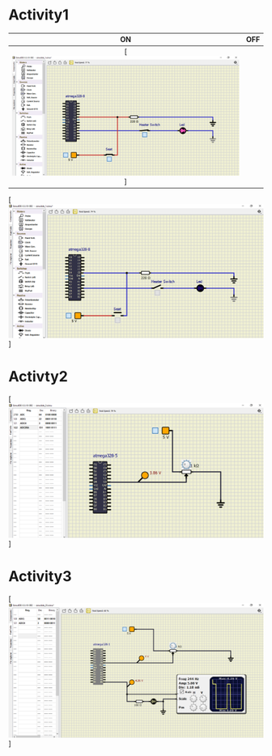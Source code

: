 # Activity1
|ON|OFF|
|:--:|:--:|
[![](https://github.com/devathimahesh2/Embedded_Project/blob/main/6_Images_and_Videos/127530839-34c2e468-864b-43e9-bafa-71f46910df6c.png)]|
[![](https://github.com/devathimahesh2/Embedded_Project/blob/main/6_Images_and_Videos/127531328-59c621d6-6ca7-4b43-8a6e-6e9aadf8c9ac.png)]
# Activty2
[![](https://github.com/devathimahesh2/Embedded_Project/blob/main/6_Images_and_Videos/127531498-97f344e1-106b-4a28-b564-3835755e693e.png)]
# Activity3

[![](https://github.com/devathimahesh2/Embedded_Project/blob/main/6_Images_and_Videos/127531533-81f8db82-92eb-4645-9a7e-26673448c2b6.png)]


